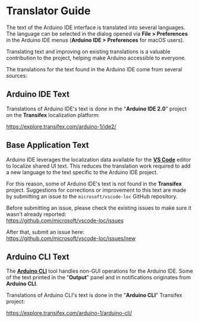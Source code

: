 # Translator Guide

The text of the Arduino IDE interface is translated into several languages. The language can be selected in the dialog opened via **File > Preferences** in the Arduino IDE menus (**Arduino IDE > Preferences** for macOS users).

Translating text and improving on existing translations is a valuable contribution to the project, helping make Arduino accessible to everyone.

The translations for the text found in the Arduino IDE come from several sources:

## Arduino IDE Text

Translations of Arduino IDE's text is done in the "**Arduino IDE 2.0**" project on the **Transifex** localization platform:

https://explore.transifex.com/arduino-1/ide2/

## Base Application Text

Arduino IDE leverages the localization data available for the [**VS Code**](https://code.visualstudio.com/) editor to localize shared UI text. This reduces the translation work required to add a new language to the text specific to the Arduino IDE project.

For this reason, some of Arduino IDE's text is not found in the **Transifex** project. Suggestions for corrections or improvement to this text are made by submitting an issue to the `microsoft/vscode-loc` GitHub repository.

Before submitting an issue, please check the existing issues to make sure it wasn't already reported:<br />
https://github.com/microsoft/vscode-loc/issues

After that, submit an issue here:<br />
https://github.com/microsoft/vscode-loc/issues/new

## Arduino CLI Text

The [**Arduino CLI**](https://arduino.github.io/arduino-cli/latest/) tool handles non-GUI operations for the Arduino IDE. Some of the text printed in the "**Output**" panel and in notifications originates from **Arduino CLI**.

Translations of Arduino CLI's text is done in the "**Arduino CLI**" Transifex project:

https://explore.transifex.com/arduino-1/arduino-cli/
